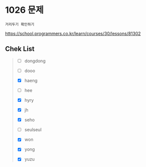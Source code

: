 # 1026 문제

```
거리두기 확인하기
```

https://school.programmers.co.kr/learn/courses/30/lessons/81302

## Chek List

> - [ ] dongdong
> 
> - [ ] dooo
> 
> - [x] haeng
> 
> - [ ] hee
> 
> - [x] hyry
> 
> - [x] jh
> 
> - [x] seho
> 
> - [ ] seulseul
> 
> - [x] won
> 
> - [x] yong
> 
> - [x] yuzu
